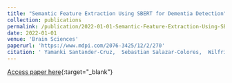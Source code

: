 ```yaml
---
title: "Semantic Feature Extraction Using SBERT for Dementia Detection"
collection: publications
permalink: /publication/2022-01-01-Semantic-Feature-Extraction-Using-SBERT-for-Dementia-Detection
date: 2022-01-01
venue: 'Brain Sciences'
paperurl: 'https://www.mdpi.com/2076-3425/12/2/270'
citation: ' Yamanki Santander-Cruz,  Sebastian Salazar-Colores,  Wilfrido Paredes-Garcia,  Humberto Guendulain-Arenas,  Saul Tovar-Arriaga, &quot;Semantic Feature Extraction Using SBERT for Dementia Detection.&quot; Brain Sciences, 2022.'
---
```

[Access paper here](https://www.mdpi.com/2076-3425/12/2/270){:target="_blank"}
